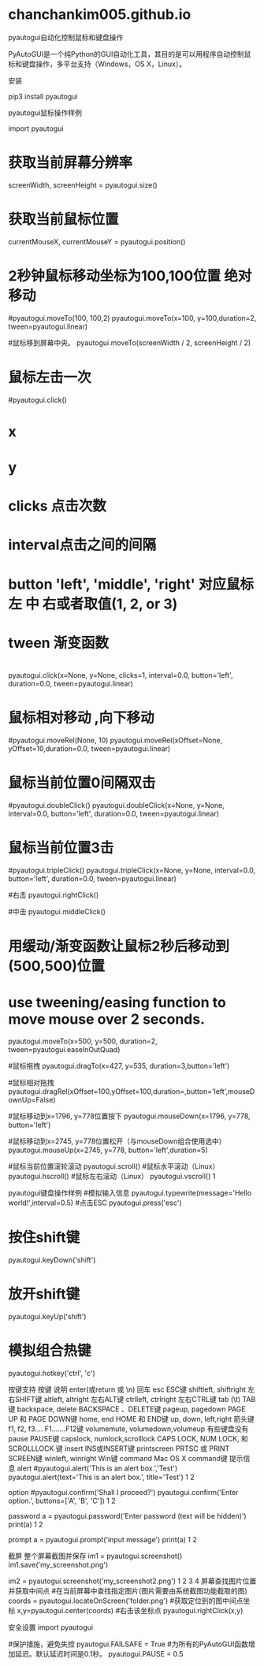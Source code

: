 # chanchankim005.github.io
pyautogui自动化控制鼠标和键盘操作

PyAutoGUI是一个纯Python的GUI自动化工具，其目的是可以用程序自动控制鼠标和键盘操作，多平台支持（Windows，OS X，Linux）。

安装

pip3 install pyautogui

pyautogui鼠标操作样例

import pyautogui

# 获取当前屏幕分辨率
screenWidth, screenHeight = pyautogui.size()

# 获取当前鼠标位置
currentMouseX, currentMouseY = pyautogui.position()

# 2秒钟鼠标移动坐标为100,100位置  绝对移动
#pyautogui.moveTo(100, 100,2)
pyautogui.moveTo(x=100, y=100,duration=2, tween=pyautogui.linear)

#鼠标移到屏幕中央。
pyautogui.moveTo(screenWidth / 2, screenHeight / 2)

# 鼠标左击一次
#pyautogui.click()
# x 
# y 
# clicks 点击次数
# interval点击之间的间隔
# button 'left', 'middle', 'right' 对应鼠标 左 中 右或者取值(1, 2, or 3)
# tween 渐变函数
#
pyautogui.click(x=None, y=None, clicks=1, interval=0.0, button='left', duration=0.0, tween=pyautogui.linear)

# 鼠标相对移动 ,向下移动
#pyautogui.moveRel(None, 10)
pyautogui.moveRel(xOffset=None, yOffset=10,duration=0.0, tween=pyautogui.linear)


# 鼠标当前位置0间隔双击
#pyautogui.doubleClick()
pyautogui.doubleClick(x=None, y=None, interval=0.0, button='left', duration=0.0, tween=pyautogui.linear)

# 鼠标当前位置3击
#pyautogui.tripleClick()
pyautogui.tripleClick(x=None, y=None, interval=0.0, button='left', duration=0.0, tween=pyautogui.linear)

#右击
pyautogui.rightClick()

#中击
pyautogui.middleClick()

#  用缓动/渐变函数让鼠标2秒后移动到(500,500)位置
#  use tweening/easing function to move mouse over 2 seconds.
pyautogui.moveTo(x=500, y=500, duration=2, tween=pyautogui.easeInOutQuad)

#鼠标拖拽
pyautogui.dragTo(x=427, y=535, duration=3,button='left')

#鼠标相对拖拽
pyautogui.dragRel(xOffset=100,yOffset=100,duration=,button='left',mouseDownUp=False)

#鼠标移动到x=1796, y=778位置按下
pyautogui.mouseDown(x=1796, y=778, button='left')

#鼠标移动到x=2745, y=778位置松开（与mouseDown组合使用选中）
pyautogui.mouseUp(x=2745, y=778, button='left',duration=5)

#鼠标当前位置滚轮滚动
pyautogui.scroll()
#鼠标水平滚动（Linux）
pyautogui.hscroll()
#鼠标左右滚动（Linux）
pyautogui.vscroll()
1

pyautogui键盘操作样例
#模拟输入信息
pyautogui.typewrite(message='Hello world!',interval=0.5)
#点击ESC
pyautogui.press('esc')
# 按住shift键
pyautogui.keyDown('shift')
# 放开shift键
pyautogui.keyUp('shift')
# 模拟组合热键
pyautogui.hotkey('ctrl', 'c')

按键支持
按键	说明
enter(或return 或 \n)	回车
esc	ESC键
shiftleft, shiftright	左右SHIFT键
altleft, altright	左右ALT键
ctrlleft, ctrlright	左右CTRL键
tab (\t)	TAB键
backspace, delete	BACKSPACE 、DELETE键
pageup, pagedown	PAGE UP 和 PAGE DOWN键
home, end	HOME 和 END键
up, down, left,right	箭头键
f1, f2, f3….	F1…….F12键
volumemute, volumedown,volumeup	有些键盘没有
pause	PAUSE键
capslock, numlock,scrolllock	CAPS LOCK, NUM LOCK, 和 SCROLLLOCK 键
insert	INS或INSERT键
printscreen	PRTSC 或 PRINT SCREEN键
winleft, winright	Win键
command	Mac OS X command键
提示信息
alert
#pyautogui.alert('This is an alert box.','Test')
pyautogui.alert(text='This is an alert box.', title='Test')
1
2


option
#pyautogui.confirm('Shall I proceed?')
pyautogui.confirm('Enter option.', buttons=['A', 'B', 'C'])
1
2


password
a = pyautogui.password('Enter password (text will be hidden)')
print(a)
1
2


prompt
a = pyautogui.prompt('input  message')
print(a)
1
2


截屏
整个屏幕截图并保存
im1 = pyautogui.screenshot()
im1.save('my_screenshot.png')

im2 = pyautogui.screenshot('my_screenshot2.png')
1
2
3
4
屏幕查找图片位置并获取中间点
#在当前屏幕中查找指定图片(图片需要由系统截图功能截取的图)
coords = pyautogui.locateOnScreen('folder.png')
#获取定位到的图中间点坐标
x,y=pyautogui.center(coords)
#右击该坐标点
pyautogui.rightClick(x,y)

安全设置
import pyautogui

#保护措施，避免失控
pyautogui.FAILSAFE = True
#为所有的PyAutoGUI函数增加延迟。默认延迟时间是0.1秒。
pyautogui.PAUSE = 0.5
